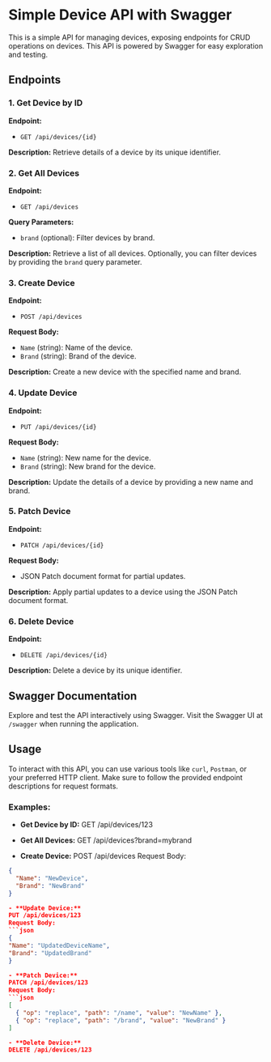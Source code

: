 # Simple Device API with Swagger

This is a simple API for managing devices, exposing endpoints for CRUD operations on devices. This API is powered by Swagger for easy exploration and testing.

## Endpoints

### 1. Get Device by ID

**Endpoint:**
- `GET /api/devices/{id}`

**Description:**
Retrieve details of a device by its unique identifier.

### 2. Get All Devices

**Endpoint:**
- `GET /api/devices`

**Query Parameters:**
- `brand` (optional): Filter devices by brand.

**Description:**
Retrieve a list of all devices. Optionally, you can filter devices by providing the `brand` query parameter.

### 3. Create Device

**Endpoint:**
- `POST /api/devices`

**Request Body:**
- `Name` (string): Name of the device.
- `Brand` (string): Brand of the device.

**Description:**
Create a new device with the specified name and brand.

### 4. Update Device

**Endpoint:**
- `PUT /api/devices/{id}`

**Request Body:**
- `Name` (string): New name for the device.
- `Brand` (string): New brand for the device.

**Description:**
Update the details of a device by providing a new name and brand.

### 5. Patch Device

**Endpoint:**
- `PATCH /api/devices/{id}`

**Request Body:**
- JSON Patch document format for partial updates.

**Description:**
Apply partial updates to a device using the JSON Patch document format.

### 6. Delete Device

**Endpoint:**
- `DELETE /api/devices/{id}`

**Description:**
Delete a device by its unique identifier.

## Swagger Documentation

Explore and test the API interactively using Swagger. Visit the Swagger UI at `/swagger` when running the application.

## Usage

To interact with this API, you can use various tools like `curl`, `Postman`, or your preferred HTTP client. Make sure to follow the provided endpoint descriptions for request formats.

### Examples:

- **Get Device by ID:**
GET /api/devices/123

- **Get All Devices:**
GET /api/devices?brand=mybrand

- **Create Device:**
POST /api/devices
Request Body:
```json
{
  "Name": "NewDevice",
  "Brand": "NewBrand"
}

- **Update Device:**
PUT /api/devices/123
Request Body:
```json
{
"Name": "UpdatedDeviceName",
"Brand": "UpdatedBrand"
}

- **Patch Device:**
PATCH /api/devices/123
Request Body:
```json
[
  { "op": "replace", "path": "/name", "value": "NewName" },
  { "op": "replace", "path": "/brand", "value": "NewBrand" }
]

- **Delete Device:**
DELETE /api/devices/123

